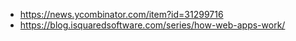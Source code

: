 * https://news.ycombinator.com/item?id=31299716
* https://blog.isquaredsoftware.com/series/how-web-apps-work/

